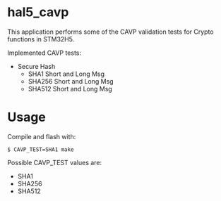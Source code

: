 
# hal5_cavp

This application performs some of the CAVP validation tests for Crypto functions in STM32H5.

Implemented CAVP tests:

- Secure Hash
    - SHA1 Short and Long Msg
    - SHA256 Short and Long Msg
    - SHA512 Short and Long Msg

# Usage

Compile and flash with:

```
$ CAVP_TEST=SHA1 make
```

Possible CAVP_TEST values are:

- SHA1
- SHA256
- SHA512


